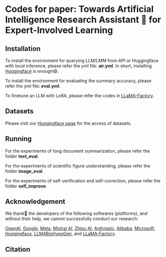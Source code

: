 # Codes for paper: Towards Artificial Intelligence Research Assistant 🤔 for Expert-Involved Learning

## Installation

To install the environment for querying LLM/LMM from API or Huggingface with local inference, please refer the yml file: **air.yml**. In short, installing [Huggingface](https://huggingface.co/) is enough😄.

To install the environment for evaluating the summary accuracy, please refer the yml file: **eval.yml**.

To finetune an LLM with LoRA, please refer the codes in [LLaMA-Factory](https://github.com/hiyouga/LLaMA-Factory).


## Datasets

Please visit our [Huggingface page](https://huggingface.co/datasets/iLOVE2D/AIR_DATA) for the access of datasets.

## Running

For the experiments of long document summarization, please refer the folder **text_eval**.

For the experiments of scientific figure understanding, please refer the folder **image_eval**.

For the experiments of self-verification and self-correction, please refer the folder **self_improve**.


## Acknowledgement

We thank🙇‍ the developers of the following softwares (platforms), and without their help, we cannot successfully conduct our research:

[OpenAI](https://platform.openai.com/), [Google](https://ai.google.dev/gemma), [Meta](https://www.llama.com/), [Mistral AI](https://mistral.ai/), [Zhipu AI](https://huggingface.co/THUDM/glm-4-9b-chat-hf), [Anthropic](https://www.anthropic.com/), [Alibaba](https://huggingface.co/Qwen/Qwen-VL-Chat), [Microsoft](https://www.microsoft.com/en-us/research/project/llava-large-language-and-vision-assistant/), [Huggingface](https://huggingface.co/), [LLM4BioHypoGen](https://github.com/TsinghuaC3I/LLM4BioHypoGen), and [LLaMA-Factory](https://github.com/hiyouga/LLaMA-Factory).



## Citation